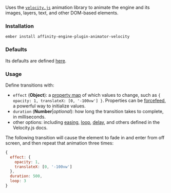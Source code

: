 Uses the [`velocity.js`](http://velocityjs.org/) animation library to animate the engine and its images, layers, text, and other DOM-based elements.

### Installation

`ember install affinity-engine-plugin-animator-velocity`

### Defaults

Its defaults are defined [here](https://github.com/affinity-engine/affinity-engine-plugin-animator-velocity/blob/master/addon/affinity-engine/configs/animator-velocity.js).

### Usage

Define transitions with:

* `effect` (**Object**): a [property map](http://velocityjs.org/#propertiesMap) of which values to change, such as `{ opacity: 1, translateX: [0, '-100vw'] }`. Properties can be [forcefeed](http://velocityjs.org/#forcefeeding), a powerful way to initialize values.
* `duration` (**Number**|_optional_): how long the transition takes to complete, in milliseconds.
* other options: including [easing](http://velocityjs.org/#easing), [loop](http://velocityjs.org/#loop), [delay](http://velocityjs.org/#delay), and others defined in the Velocity.js docs.

The following transition will cause the element to fade in and enter from off screen, and then repeat that animation three times:

```js
{
  effect: {
    opacity: 1,
    translateX: [0, '-100vw']
  },
  duration: 500,
  loop: 3
}
```
